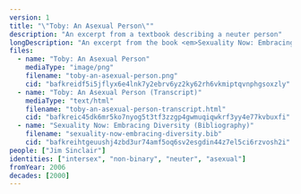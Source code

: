 ```yaml
---
version: 1
title: "\"Toby: An Asexual Person\""
description: "An excerpt from a textbook describing a neuter person"
longDescription: "An excerpt from the book <em>Sexuality Now: Embracing Diversity</em>, which describes Toby (Jim Sinclair) as neuter and asexual"
files:
  - name: "Toby: An Asexual Person"
    mediaType: "image/png"
    filename: "toby-an-asexual-person.png"
    cid: "bafkreidf5i5jflyx6e4lnk7y2ebrv6yz2ky62rh6vkmiptqvnphgsoxzly"
  - name: "Toby: An Asexual Person (Transcript)"
    mediaType: "text/html"
    filename: "toby-an-asexual-person-transcript.html"
    cid: "bafkreic45dk6mr5ko7nyog5t3tf3zzgp4gwmuqiqwkrf3yy4e77kvbuxfi"
  - name: "Sexuality Now: Embracing Diversity (Bibliography)"
    filename: "sexuality-now-embracing-diversity.bib"
    cid: "bafkreihtgeuushj4zbd3ur74amf5oq6sv2esgdin44z7el5ci6rzvosh2i"
people: ["Jim Sinclair"]
identities: ["intersex", "non-binary", "neuter", "asexual"]
fromYear: 2006
decades: [2000]
---
```

